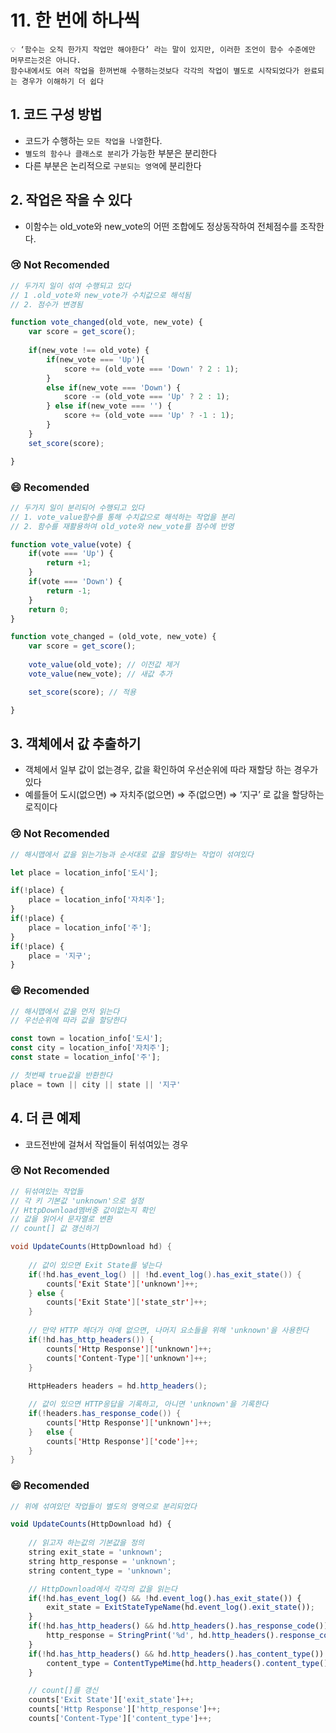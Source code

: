 # 11. 한 번에 하나씩

```
💡 ‘함수는 오직 한가지 작업만 해야한다’ 라는 말이 있지만, 이러한 조언이 함수 수준에만 머무르는것은 아니다.  
함수내에서도 여러 작업을 한꺼번해 수행하는것보다 각각의 작업이 별도로 시작되었다가 완료되는 경우가 이해하기 더 쉽다
```


## 1. 코드 구성 방법

- 코드가 수행하는 `모든 작업을 나열`한다.
- `별도의 함수나 클래스로 분리`가 가능한 부분은 분리한다
- 다른 부분은 논리적으로 `구분되는 영역`에 분리한다

## 2. 작업은 작을 수 있다

- 이함수는 old_vote와 new_vote의 어떤 조합에도 정상동작하여 전체점수를 조작한다.

### 😢 Not Recomended

```jsx
// 두가지 일이 섞여 수행되고 있다
// 1 .old_vote와 new_vote가 수치값으로 해석됨
// 2. 점수가 변경됨

function vote_changed(old_vote, new_vote) {
	var score = get_score();
	
	if(new_vote !== old_vote) {
		if(new_vote === 'Up'){
			score += (old_vote === 'Down' ? 2 : 1);
		} 
		else if(new_vote === 'Down') {
			score -= (old_vote === 'Up' ? 2 : 1);
		} else if(new_vote === '') {
			score += (old_vote === 'Up' ? -1 : 1);
		}
	}
	set_score(score);

}
```

### 😄 Recomended

```jsx
// 두가지 일이 분리되어 수행되고 있다
// 1. vote_value함수를 통해 수치값으로 해석하는 작업을 분리
// 2. 함수를 재활용하여 old_vote와 new_vote를 점수에 반영

function vote_value(vote) {
	if(vote === 'Up') {
		return +1;
	}
	if(vote === 'Down') {
		return -1;
	}
	return 0;
}

function vote_changed = (old_vote, new_vote) {
	var score = get_score();
	
	vote_value(old_vote); // 이전값 제거
	vote_value(new_vote); // 새값 추가

	set_score(score); // 적용

}
```

## 3. 객체에서 값 추출하기

- 객체에서 일부 값이 없는경우, 값을 확인하여 우선순위에 따라 재할당 하는 경우가 있다
- 예를들어 도시(없으면) ⇒ 자치주(없으면) ⇒ 주(없으면) ⇒ ‘지구’ 로 값을 할당하는 로직이다

### 😢 Not Recomended

```jsx
// 해시맵에서 값을 읽는기능과 순서대로 값을 할당하는 작업이 섞여있다

let place = location_info['도시'];

if(!place) {
	place = location_info['자치주'];
}
if(!place) {
	place = location_info['주'];
}
if(!place) {
	place = '지구';
}
```

### 😄 Recomended

```jsx
// 해시맵에서 값을 먼저 읽는다
// 우선순위에 따라 값을 할당한다

const town = location_info['도시'];
const city = location_info['자치주'];
const state = location_info['주'];

// 첫번째 true값을 반환한다
place = town || city || state || '지구'
```

## 4. 더 큰 예제

- 코드전반에 걸쳐서 작업들이 뒤섞여있는 경우

### 😢 Not Recomended

```java
// 뒤섞여있는 작업들
// 각 키 기본값 'unknown'으로 설정
// HttpDownload멤버중 값이없는지 확인
// 값을 읽어서 문자열로 변환
// count[] 값 갱신하기

void UpdateCounts(HttpDownload hd) {
	
	// 값이 있으면 Exit State를 넣는다
	if(!hd.has_event_log() || !hd.event_log().has_exit_state()) {
		counts['Exit State']['unknown']++;
	} else {
		counts['Exit State']['state_str']++;
	}
	
	// 만약 HTTP 헤더가 아예 없으면, 나머지 요소들을 위해 'unknown'을 사용한다
	if(!hd.has_http_headers()) {
		counts['Http Response']['unknown']++;
		counts['Content-Type']['unknown']++;
	}
	
	HttpHeaders headers = hd.http_headers();

	// 값이 있으면 HTTP응답을 기록하고, 아니면 'unknown'을 기록한다
	if(!headers.has_response_code()) {
		counts['Http Response']['unknown']++;
	}	else {
		counts['Http Response']['code']++;
	}
}
```

### 😄 Recomended

```jsx
// 위에 섞여있던 작업들이 별도의 영역으로 분리되었다

void UpdateCounts(HttpDownload hd) {
	
	// 읽고자 하는값의 기본값을 정의
	string exit_state = 'unknown';
	string http_response = 'unknown';
	string content_type = 'unknown';

	// HttpDownload에서 각각의 값을 읽는다
	if(!hd.has_event_log() && !hd.event_log().has_exit_state()) {
		exit_state = ExitStateTypeName(hd.event_log().exit_state());
	} 
	if(!hd.has_http_headers() && hd.http_headers().has_response_code()) {
		http_response = StringPrint('%d', hd.http_headers().response_code())
	}
	if(!hd.has_http_headers() && hd.http_headers().has_content_type()) {
		content_type = ContentTypeMime(hd.http_headers().content_type())
	}

	// count[]를 갱신
	counts['Exit State']['exit_state']++;
	counts['Http Response']['http_response']++;
	counts['Content-Type']['content_type']++;
```
